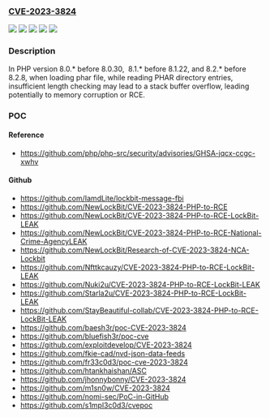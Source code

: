 ### [CVE-2023-3824](https://cve.mitre.org/cgi-bin/cvename.cgi?name=CVE-2023-3824)
![](https://img.shields.io/static/v1?label=Product&message=PHP&color=blue)
![](https://img.shields.io/static/v1?label=Version&message=8.0.*%20&color=brightgreen)
![](https://img.shields.io/static/v1?label=Version&message=8.1.*%20&color=brightgreen)
![](https://img.shields.io/static/v1?label=Version&message=8.2.*%20&color=brightgreen)
![](https://img.shields.io/static/v1?label=Vulnerability&message=CWE-119%20Improper%20Restriction%20of%20Operations%20within%20the%20Bounds%20of%20a%20Memory%20Buffer&color=brightgreen)

### Description

In PHP version 8.0.* before 8.0.30,  8.1.* before 8.1.22, and 8.2.* before 8.2.8, when loading phar file, while reading PHAR directory entries, insufficient length checking may lead to a stack buffer overflow, leading potentially to memory corruption or RCE.

### POC

#### Reference
- https://github.com/php/php-src/security/advisories/GHSA-jqcx-ccgc-xwhv

#### Github
- https://github.com/IamdLite/lockbit-message-fbi
- https://github.com/NewLockBit/CVE-2023-3824-PHP-to-RCE
- https://github.com/NewLockBit/CVE-2023-3824-PHP-to-RCE-LockBit-LEAK
- https://github.com/NewLockBit/CVE-2023-3824-PHP-to-RCE-National-Crime-AgencyLEAK
- https://github.com/NewLockBit/Research-of-CVE-2023-3824-NCA-Lockbit
- https://github.com/Nfttkcauzy/CVE-2023-3824-PHP-to-RCE-LockBit-LEAK
- https://github.com/Nuki2u/CVE-2023-3824-PHP-to-RCE-LockBit-LEAK
- https://github.com/Starla2u/CVE-2023-3824-PHP-to-RCE-LockBit-LEAK
- https://github.com/StayBeautiful-collab/CVE-2023-3824-PHP-to-RCE-LockBit-LEAK
- https://github.com/baesh3r/poc-CVE-2023-3824
- https://github.com/bluefish3r/poc-cve
- https://github.com/exploitdevelop/CVE-2023-3824
- https://github.com/fkie-cad/nvd-json-data-feeds
- https://github.com/fr33c0d3/poc-cve-2023-3824
- https://github.com/htankhaishan/ASC
- https://github.com/jhonnybonny/CVE-2023-3824
- https://github.com/m1sn0w/CVE-2023-3824
- https://github.com/nomi-sec/PoC-in-GitHub
- https://github.com/s1mpl3c0d3/cvepoc


